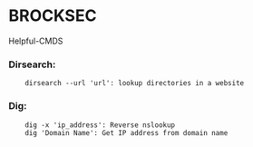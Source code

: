# BROCKSEC

Helpful-CMDS

### Dirsearch:
        dirsearch --url 'url': lookup directories in a website

### Dig:
        dig -x 'ip_address': Reverse nslookup
        dig 'Domain Name': Get IP address from domain name

        



